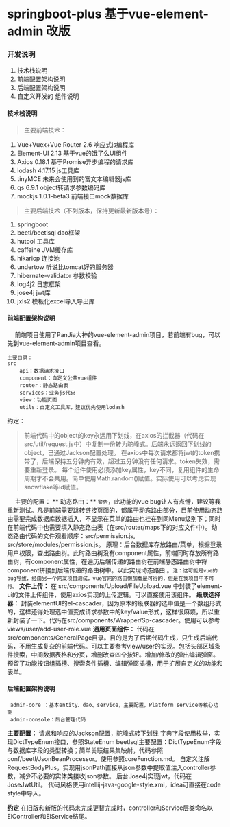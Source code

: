 # springboot-plus 基于vue-element-admin 改版 


### 开发说明

1. 技术栈说明
2. 前端配置架构说明
3. 后端配置架构说明
4. 自定义开发的<General-Page> 组件说明

#### 技术栈说明
> 主要前端技术：

1. Vue+Vuex+Vue Router 2.6 响应式js编程库
2. Element-UI 2.13 基于vue的饿了么UI组件
3. Axios 0.18.1 基于Promise异步编程的请求库
4. lodash 4.17.15 js工具库
5. tinyMCE 未来会使用到的富文本编辑器js库
6. qs 6.9.1 object转请求参数编码库
7. mockjs 1.0.1-beta3 前端接口mock数据库

> 主要后端技术（不列版本，保持更新最新版本号）：

1. springboot
2. beetl/beetlsql  dao框架
3. hutool 工具库
4. caffeine JVM缓存库
5. hikaricp 连接池
6. undertow 听说比tomcat好的服务器
7. hibernate-validator 参数校验
8. log4j2 日志框架
9. jose4j jwt库
10. jxls2 模板化excel导入导出库

#### 前端配置架构说明

&emsp; 前端项目使用了PanJia大神的vue-element-admin项目，若前端有bug，可以先到vue-element-admin项目查看。
```
主要目录：
src
    api：数据请求接口
    component：自定义公共vue组件
    router：静态路由表
    services：业务js代码
    view：功能页面
    utils：自定义工具库，建议优先使用lodash
```
约定：
> 前端代码中的object的key永远用下划线，在axios的拦截器（代码在src/util/request.js中）中复制一份转为驼峰式。后端永远返回下划线的object，已通过Jackson配置处理。
> 在axios中每次请求都将jwt的token携带了，后端保持五分钟内有效，超过五分钟没有任何请求。token失效，需要重新登录。
> 每个组件使用必须添加key属性，key不同，复用组件的生命周期才不会共用。简单使用Math.random()赋值。实际使用可以考虑实现snowflake等id赋值。

&emsp; 主要的配置：
   ** 动态路由：**
    `警告`，此功能的vue  bug让人有点懵，建议等我重新测试。凡是前端需要跳转链接页面的，都属于动态路由部分，目前使用动态路由需要完成数据库数据插入，不显示在菜单的路由也挂在到同Menu级别下；同时在前端代码中也需要填入静态路由表（在src/router/maps下的对应文件中）。动态路由代码的文件观看顺序：src/permission.js, src/store/modules/permission.js。
    原理：后台数据库存放路由/菜单，根据登录用户权限，查出路由树。此时路由树没有component属性，前端同时存放所有路由树，有component属性，在遍历后端传递的路由树在前端静态路由树中将component拼接到后端传递的路由树中。以此实现动态路由.。`注：这可能是vue的bug导致，经由另一个网友项目测试，vue官网的路由懒加载是可行的，但是在我项目中不可行。`
    **文件上传：**
    在 src/components/Upload/FileUpload.vue 中封装了element-ui的文件上传组件，使用axios实现的上传逻辑。可以直接使用该组件。
    **级联选择器：**
    封装elementUI的el-cascader，因为原本的级联器的选中值是一个数组形式的，这样还得处理选中值变成请求参数中的key/value形式，这样很麻烦，所以重新封装了一下。代码在src/components/Wrapper/Sp-cascader。使用可以参考views/user/add-user-role.vue
    **通用页面组件<General-Page>：**
    代码在src/components/GeneralPage目录。目的是为了后期代码生成，只生成后端代码，不用生成复杂的前端代码。可以主要参考view/user的实现。包括头部区域条件搜索，中间数据表格和分页，增删改查四个按钮。增加/修改的弹出编辑弹窗。预留了功能按钮组插槽、搜索条件插槽、编辑弹窗插槽，用于扩展自定义的功能和表单。


#### 后端配置架构说明
```
 admin-core ：基本entity、dao、service，主要配置，Platform service等核心功能
 admin-console：后台管理代码
```
**主要配置：**
    请求和响应的Jackson配置，驼峰式转下划线
    字典字段使用枚举，实现DictTypeEnum接口，参照StateEnum
    beetlsql主要配置：DictTypeEnum字段与数据库字段的类型转换；简单关联结果集映射，代码参照conf/beetl/JsonBeanProcessor。使用参照coreFunction.md。
    自定义注解 RequestBodyPlus，实现用jsonPath直接从json参数中提取值注入controller参数，减少不必要的实体类接收json参数。
    后台Jose4j实现jwt，代码在JoseJwtUtil。
    代码风格使用intellij-java-google-style.xml，idea可直接在code style中导入。

**约定**
    在旧版和新版的代码未完成更替完成时，controller和Service层类命名以ElController和ElService结尾。
